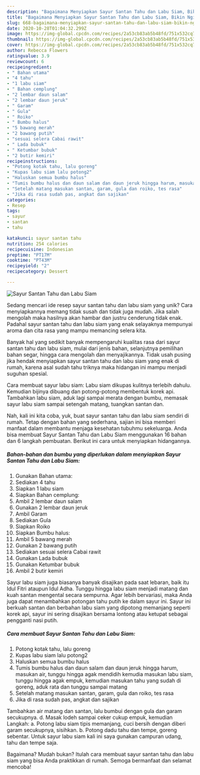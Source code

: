 ```yaml
---
description: "Bagaimana Menyiapkan Sayur Santan Tahu dan Labu Siam, Bikin Ngiler"
title: "Bagaimana Menyiapkan Sayur Santan Tahu dan Labu Siam, Bikin Ngiler"
slug: 668-bagaimana-menyiapkan-sayur-santan-tahu-dan-labu-siam-bikin-ngiler
date: 2020-10-28T01:04:32.299Z
image: https://img-global.cpcdn.com/recipes/2a53cb83ab5b48fd/751x532cq70/sayur-santan-tahu-dan-labu-siam-foto-resep-utama.jpg
thumbnail: https://img-global.cpcdn.com/recipes/2a53cb83ab5b48fd/751x532cq70/sayur-santan-tahu-dan-labu-siam-foto-resep-utama.jpg
cover: https://img-global.cpcdn.com/recipes/2a53cb83ab5b48fd/751x532cq70/sayur-santan-tahu-dan-labu-siam-foto-resep-utama.jpg
author: Rebecca Flowers
ratingvalue: 3.9
reviewcount: 6
recipeingredient:
- " Bahan utama"
- "4 tahu"
- "1 labu siam"
- " Bahan cemplung"
- "2 lembar daun salam"
- "2 lembar daun jeruk"
- " Garam"
- " Gula"
- " Roiko"
- " Bumbu halus"
- "5 bawang merah"
- "2 bawang putih"
- "sesuai selera Cabai rawit"
- " Lada bubuk"
- " Ketumbar bubuk"
- "2 butir kemiri"
recipeinstructions:
- "Potong kotak tahu, lalu goreng"
- "Kupas labu siam lalu potong2"
- "Haluskan semua bumbu halus"
- "Tumis bumbu halus dan daun salam dan daun jeruk hingga harum, masukan air, tunggu hingga agak mendidih kemudia masukan labu siam, tunggu hingga agak empuk, kemudian masukan tahu yang sudah di goreng, aduk rata dan tunggu sampai matang"
- "Setelah matang masukan santan, garam, gula dan roiko, tes rasa"
- "Jika di rasa sudah pas, angkat dan sajikan"
categories:
- Resep
tags:
- sayur
- santan
- tahu

katakunci: sayur santan tahu 
nutrition: 254 calories
recipecuisine: Indonesian
preptime: "PT17M"
cooktime: "PT43M"
recipeyield: "2"
recipecategory: Dessert

---
```



![Sayur Santan Tahu dan Labu Siam](https://img-global.cpcdn.com/recipes/2a53cb83ab5b48fd/751x532cq70/sayur-santan-tahu-dan-labu-siam-foto-resep-utama.jpg)

Sedang mencari ide resep sayur santan tahu dan labu siam yang unik? Cara menyiapkannya memang tidak susah dan tidak juga mudah. Jika salah mengolah maka hasilnya akan hambar dan justru cenderung tidak enak. Padahal sayur santan tahu dan labu siam yang enak selayaknya mempunyai aroma dan cita rasa yang mampu memancing selera kita.

Banyak hal yang sedikit banyak mempengaruhi kualitas rasa dari sayur santan tahu dan labu siam, mulai dari jenis bahan, selanjutnya pemilihan bahan segar, hingga cara mengolah dan menyajikannya. Tidak usah pusing jika hendak menyiapkan sayur santan tahu dan labu siam yang enak di rumah, karena asal sudah tahu triknya maka hidangan ini mampu menjadi suguhan spesial.

Cara membuat sayur labu siam: Labu siam dikupas kulitnya terlebih dahulu. Kemudian bijinya dibuang dan potong-potong membentuk korek api. Tambahkan labu siam, aduk lagi sampai merata dengan bumbu, memasak sayur labu siam sampai setengah matang, tuangkan santan dan.


Nah, kali ini kita coba, yuk, buat sayur santan tahu dan labu siam sendiri di rumah. Tetap dengan bahan yang sederhana, sajian ini bisa memberi manfaat dalam membantu menjaga kesehatan tubuhmu sekeluarga. Anda bisa membuat Sayur Santan Tahu dan Labu Siam menggunakan 16 bahan dan 6 langkah pembuatan. Berikut ini cara untuk menyiapkan hidangannya.

<!--inarticleads1-->

##### Bahan-bahan dan bumbu yang diperlukan dalam menyiapkan Sayur Santan Tahu dan Labu Siam:

1. Gunakan  Bahan utama:
1. Sediakan 4 tahu
1. Siapkan 1 labu siam
1. Siapkan  Bahan cemplung:
1. Ambil 2 lembar daun salam
1. Gunakan 2 lembar daun jeruk
1. Ambil  Garam
1. Sediakan  Gula
1. Siapkan  Roiko
1. Siapkan  Bumbu halus:
1. Ambil 5 bawang merah
1. Gunakan 2 bawang putih
1. Sediakan sesuai selera Cabai rawit
1. Gunakan  Lada bubuk
1. Gunakan  Ketumbar bubuk
1. Ambil 2 butir kemiri


Sayur labu siam juga biasanya banyak disajikan pada saat lebaran, baik itu Idul Fitri ataupun Idul Adha. Tunggu hingga labu siam menjadi matang dan kuah santan mengental secara sempurna. Agar lebih bervariasi, maka Anda juga dapat menambahkan potongan tahu putih ke dalam sayur ini. Sayur ini berkuah santan dan berbahan labu siam yang dipotong memanjang seperti korek api, sayur ini sering disajikan bersama lontong atau ketupat sebagai pengganti nasi putih. 

<!--inarticleads2-->

##### Cara membuat Sayur Santan Tahu dan Labu Siam:

1. Potong kotak tahu, lalu goreng
1. Kupas labu siam lalu potong2
1. Haluskan semua bumbu halus
1. Tumis bumbu halus dan daun salam dan daun jeruk hingga harum, masukan air, tunggu hingga agak mendidih kemudia masukan labu siam, tunggu hingga agak empuk, kemudian masukan tahu yang sudah di goreng, aduk rata dan tunggu sampai matang
1. Setelah matang masukan santan, garam, gula dan roiko, tes rasa
1. Jika di rasa sudah pas, angkat dan sajikan


Tambahkan air matang dan santan, lalu bumbui dengan gula dan garam secukupnya. d. Masak lodeh sampai ceker cukup empuk, kemudian Langkah: a. Potong labu siam tipis memanjang, cuci bersih dengan diberi garam secukupnya, sisihkan. b. Potong dadu tahu dan tempe, goreng sebentar. Untuk sayur labu siam kali ini saya gunakan campuran udang, tahu dan tempe saja. 

Bagaimana? Mudah bukan? Itulah cara membuat sayur santan tahu dan labu siam yang bisa Anda praktikkan di rumah. Semoga bermanfaat dan selamat mencoba!

